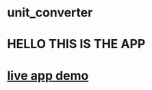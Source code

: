 # unit_converter
<h1>HELLO THIS IS THE APP<h1/>
<a href="https://appetize.io/app/i66nlkkhqxh4hxka4lotut4hhe?device=pixel4xl&osVersion=11.0&scale=75">live app demo</a>
